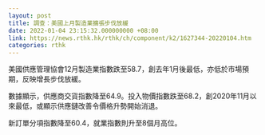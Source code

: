```yaml
---
layout: post
title: 調查：美國上月製造業擴張步伐放緩
date: 2022-01-04 23:15:32.000000000 +08:00
link: https://news.rthk.hk/rthk/ch/component/k2/1627344-20220104.htm
categories: rthk
---
```


美國供應管理協會12月製造業指數跌至58.7，創去年1月後最低，亦低於市場預期，反映增長步伐放緩。

數據顯示，供應商交貨指數降至64.9。投入物價指數跌至68.2，創2020年11月以來最低，或顯示供應鏈改善令價格升勢開始消退。

新訂單分項指數降至60.4，就業指數則升至8個月高位。
